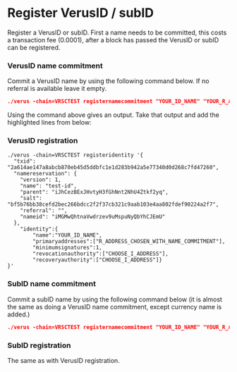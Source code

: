 # Register VerusID / subID

Register a VerusID or subID. First a name needs to be committed, this costs a transaction fee (0.0001), after a block has passed the VerusID or subID can be registered. 

### VerusID name commitment
Commit a VerusID name by using the following command below. If no referral is available leave it empty.

``` json
./verus -chain=VRSCTEST registernamecommitment "YOUR_ID_NAME" "YOUR_R_ADDRESS" "REFERRAL_ID[OPTIONAL]"
```

Using the command above gives an output. Take that output and add the highlighted lines from below:

### VerusID registration

``` json{11-16}
./verus -chain=VRSCTEST registeridentity '{
  "txid": "2a614ae147a8abcb870eb45d5ddbfc1e1d283b942a5e77340d0d268c7fd47260",
  "namereservation": {
    "version": 1,
    "name": "test-id",
    "parent": "iJhCezBExJHvtyH3fGhNnt2NhU4Ztkf2yq",
    "salt": "bf5b76bb38cefd2bec266bdcc2f2f37cb321c9aab103e4aa802fdef90224a2f7",
    "referral": "",
    "nameid": "iMGMwQhtnaVwdrzev9uMspuNyQbYhCJEmU"
  }, 
    "identity":{
        "name":"YOUR_ID_NAME",
        "primaryaddresses":["R_ADDRESS_CHOSEN_WITH_NAME_COMMITMENT"],
        "minimumsignatures":1,
        "revocationauthority":["CHOOSE_I_ADDRESS"],
        "recoveryauthority":["CHOOSE_I_ADDRESS"]}
}'
```




### SubID name commitment
Commit a subID name by using the following command below (it is almost the same as doing a VerusID name commitment, except currency name is added.)

``` json
./verus -chain=VRSCTEST registernamecommitment "YOUR_ID_NAME" "YOUR_R_ADDRESS" "REFERRAL_ID[OPTIONAL]" "CURRENCY_NAME"
```

### SubID registration
The same as with VerusID registration.